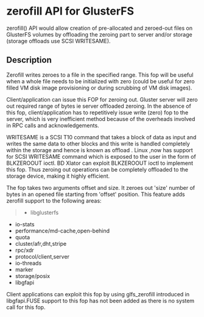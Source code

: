 # zerofill API for GlusterFS
zerofill() API would allow creation of pre-allocated and zeroed-out files on GlusterFS volumes by offloading the zeroing part to server and/or storage (storage offloads use SCSI WRITESAME).

## Description

Zerofill writes zeroes to a file in the specified range. This fop will be useful when a whole file needs to be initialized with zero (could be useful for zero filled VM disk image provisioning or during scrubbing of VM disk images).

Client/application can issue this FOP for zeroing out. Gluster server will zero out required range of bytes ie server offloaded zeroing. In the absence of this fop, client/application has to repetitively issue write (zero) fop to the server, which is very inefficient method because of the overheads involved in RPC calls and acknowledgements.

WRITESAME is a SCSI T10 command that takes a block of data as input and writes the same data to other blocks and this write is handled completely within the storage and hence is known as offload . Linux ,now has support for SCSI WRITESAME command which is exposed to the user in the form of BLKZEROOUT ioctl. BD Xlator can exploit BLKZEROOUT ioctl to implement this fop. Thus zeroing out operations can be completely offloaded to the storage device,
making it highly efficient.

The fop takes two arguments offset and size. It zeroes out 'size' number of bytes in an opened file starting from 'offset' position.
This feature adds zerofill support to the following areas:

> - libglusterfs
- io-stats
- performance/md-cache,open-behind
- quota
- cluster/afr,dht,stripe
- rpc/xdr
- protocol/client,server
- io-threads
- marker
- storage/posix
- libgfapi

Client applications can exploit this fop by using glfs_zerofill introduced in libgfapi.FUSE support to this fop has not been added as there is no system call for this fop.
